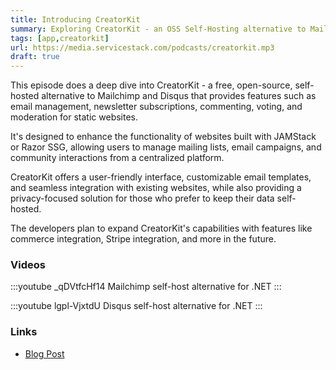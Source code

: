 ```yaml
---
title: Introducing CreatorKit
summary: Exploring CreatorKit - an OSS Self-Hosting alternative to Mailchimp and Disqus
tags: [app,creatorkit]
url: https://media.servicestack.com/podcasts/creatorkit.mp3
draft: true
---
```


This episode does a deep dive into CreatorKit - a free, open-source, self-hosted alternative 
to Mailchimp and Disqus that provides features such as email management, newsletter subscriptions, 
commenting, voting, and moderation for static websites. 

It's designed to enhance the functionality of websites built with JAMStack or Razor SSG, 
allowing users to manage mailing lists, email campaigns, and community interactions 
from a centralized platform. 

CreatorKit offers a user-friendly interface, customizable email templates, and seamless 
integration with existing websites, while also providing a privacy-focused solution for 
those who prefer to keep their data self-hosted. 

The developers plan to expand CreatorKit's capabilities with features like commerce integration, 
Stripe integration, and more in the future.

### Videos

:::youtube _qDVtfcHf14
Mailchimp self-host alternative for .NET
:::

:::youtube lgpl-VjxtdU
Disqus self-host alternative for .NET
:::

### Links

- [Blog Post](/posts/creatorkit)
